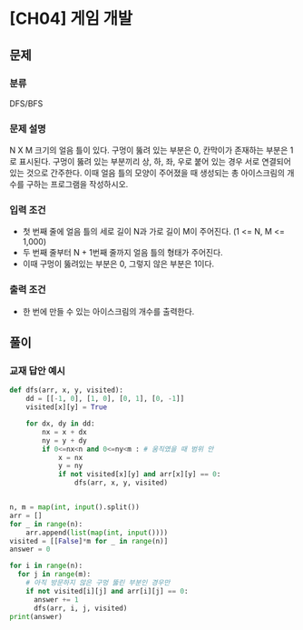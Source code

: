# [CH04] 게임 개발

## 문제
>
### 분류
DFS/BFS
>
### 문제 설명
N X M 크기의 얼음 틀이 있다. 구멍이 뚫려 있는 부분은 0, 칸막이가 존재하는 부분은 1로 표시된다.
구멍이 뚫려 있는 부분끼리 상, 하, 좌, 우로 붙어 있는 경우 서로 연결되어 있는 것으로 간주한다.
이때 얼음 틀의 모양이 주어졌을 때 생성되는 총 아이스크림의 개수를 구하는 프로그램을 작성하시오.
>
### 입력 조건
- 첫 번째 줄에 얼음 틀의 세로 길이 N과 가로 길이 M이 주어진다. (1 <= N, M <= 1,000)
- 두 번째 줄부터 N + 1번째 줄까지 얼음 틀의 형태가 주어진다.
- 이때 구멍이 뚫려있는 부분은 0, 그렇지 않은 부분은 1이다.
>
### 출력 조건
- 한 번에 만들 수 있는 아이스크림의 개수를 출력한다.

## 풀이
### 교재 답안 예시
```python
def dfs(arr, x, y, visited):
    dd = [[-1, 0], [1, 0], [0, 1], [0, -1]]
    visited[x][y] = True

    for dx, dy in dd:
        nx = x + dx
        ny = y + dy
        if 0<=nx<n and 0<=ny<m : # 움직였을 때 범위 안
            x = nx
            y = ny
            if not visited[x][y] and arr[x][y] == 0:
                dfs(arr, x, y, visited)


n, m = map(int, input().split())
arr = []
for _ in range(n):
    arr.append(list(map(int, input())))
visited = [[False]*m for _ in range(n)]
answer = 0

for i in range(n):
  for j in range(m):
    # 아직 방문하지 않은 구멍 뚫린 부분인 경우만
    if not visited[i][j] and arr[i][j] == 0:
      answer += 1
      dfs(arr, i, j, visited)
print(answer)
```
